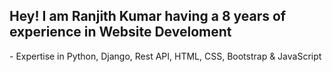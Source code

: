 <h2> Hey! I am Ranjith Kumar having a 8 years of experience in Website Develoment</h2>
<p>- Expertise in Python, Django, Rest API, HTML, CSS, Bootstrap & JavaScript</p>

